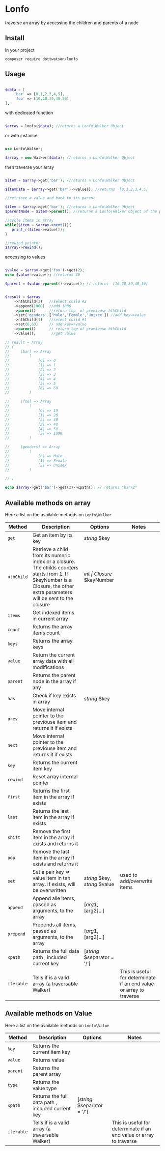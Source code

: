 # Lonfo
traverse an array by accessing the children and parents of a node

## Install

In your project 
```
composer require dottwatson/lonfo
```

## Usage

```php

$data = [
    'bar' => [0,1,2,3,4,5],
    'foo' => [10,20,30,40,50]
];


```
with dedicated function

```php

$array = lonfo($data); //returns a Lonfo\Walker Object

```
or with instance

```php

use Lonfo\Walker;

$array = new Walker($data); //returns a Lonfo\Walker Object

```
then traverse your array

```php

$item = $array->get('bar'); //returns a Lonfo\Walker Object

$itemData = $array->get('bar')->value(); //returns  [0,1,2,3,4,5]

//retrieve a value and back to its parent

$item = $array->get('bar'); //returns a Lonfo\Walker Object
$parentNode = $item->parent(); //returns a Lonfo\Walker Object of the parent array

//cycle items in array
while($item = $array->next()){
   print_r($item->value());
}

//rewind pointer
$array->rewind();

```

accessing to values

```php

$value = $array->get('foo')->get(2);
echo $value->value(); //returns 30

$parent = $value->parent()->value(); // returns  [10,20,30,40,50]


$result = $array
    ->nthChild(2)   //select child #2
    ->append(1000)  //add 1000
    ->parent()      //return top  of proviouse hthChild
    ->set('genders',['Male','Female','Unisex']) //add key=>value
    ->nthChild(1)   //select child #1
    ->set(6,60)     // add key=>value
    ->parent()      // return top of proviouse hthChild
    ->value();       //get value

// result = Array
// (
//     [bar] => Array
//         (
//             [0] => 0
//             [1] => 1
//             [2] => 2
//             [3] => 3
//             [4] => 4
//             [5] => 5
//             [6] => 60
//         )

//     [foo] => Array
//         (
//             [0] => 10
//             [1] => 20
//             [2] => 30
//             [3] => 40
//             [4] => 50
//             [5] => 1000
//         )

//     [genders] => Array
//         (
//             [0] => Male
//             [1] => Female
//             [2] => Unisex
//         )

// )

echo $array->get('bar')->get(2)->xpath(); // returns "bar/2"

```
## Available methods on array

Here a list on the available methods on `Lonfo\Walker`

| Method | Description | Options | Notes |
|--------|-------------|---------|-------|
| `get` | Get an item by its key | *string* $key | |
| `nthChild` | Retrieve a child from its numeric index or a closure. The childs counters starts from 1. If $keyNumber is a Closure, the other extra parameters will be sent to the closure  |  *int \| Closure* $keyNumber | |
| `items` | Get indexed items in current array | | |
| `count` | Returns the array items count | | |
| `keys` | Returns the array keys | | |
| `value` |  Return the current array data with all modifications | | |
| `parent` | Returns the parent node in the array if any | | |
| `has` | Check if key exists in array | *string* $key | |
| `prev` | Move internal pointer to the previouse item and returns it if exists | | |
| `next` | Move internal pointer to the previouse item and returns it if exists | | |
| `key` | Returns the current item key | | |
| `rewind` | Reset array internal pointer | | |
| `first` | Returns the first item in the array if exists | | |
| `last` | Returns the last item in the array if exists | | |
| `shift` | Remove the first item in the array if exists and returns it | | |
| `pop` | Remove the last item in the array if exists and returns it | | |
| `set` | Set a pair key => value item in teh array. If exists, will be overwritten | *string* $key, *string* $value | used to add/overwrite items |
| `append` | Append alle items, passed as arguments, to the array | [$arg1,[$arg2]...] | |
| `prepend` | Prepends all items, passed as arguments, to the array | [$arg1,[$arg2]...] | |
| `xpath` | Returns the full data path , included current key  | [*string* $separator = '/'] | |
| `iterable` | Tells if is a valid array (a traversable Walker) | | This is useful for determinate if an end value or array to traverse |


## Available methods on Value



Here a list on the available methods on `Lonfo\Value`

| Method | Description | Options | Notes |
|--------|-------------|---------|-------|
| `key` | Returns the current item key | | |
| `value` | Returns value | | |
| `parent` | Returns the parent array | | |
| `type` | Returns the value type | | |
| `xpath` | Returns the full data path , included current key  | [*string* $separator = '/'] | |
| `iterable` | Tells if is a valid array (a traversable Walker) | | This is useful for determinate if an end value or array to traverse |
